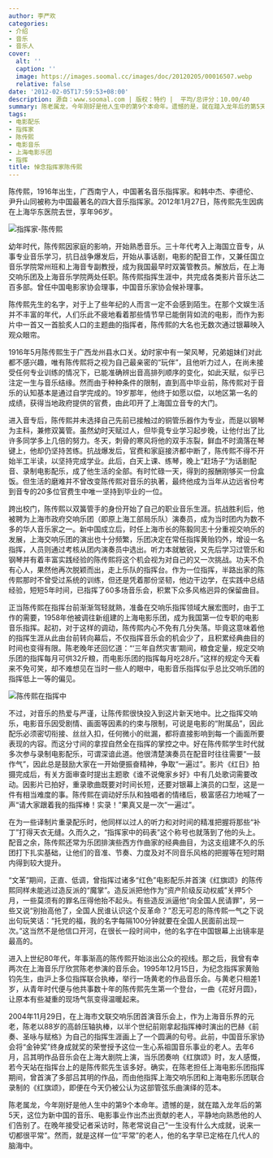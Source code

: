 ```yaml
---
author: 李严欢
categories:
- 介绍
- 音乐
- 音乐人
cover:
  alt: ''
  caption: ''
  image: https://images.soomal.cc/images/doc/20120205/00016507.webp
  relative: false
date: '2012-02-05T17:59:53+08:00'
description: 源自：www.soomal.com | 版权：特约 |  平均/总评分：10.00/40
summary: 陈老属龙，今年刚好是他人生中的第9个本命年。遗憾的是，就在踏入龙年后的第5天，这位为新中国的音乐、电影事业作出杰出贡献的老人，平静地向熟悉他的人们告别了。在晚年接受记者采访时，陈老常说自己“一生没有什么大成就，说来一切都很平常”。然而，就是这样一位“平常”的老人，他的名字早已定格在几代人的脑海中……
tags:
- 电影配乐
- 指挥家
- 陈传熙
- 电影音乐
- 上海电影乐团
- 指挥
title: 悼念指挥家陈传熙
---
```


陈传熙，1916年出生，广西南宁人，中国著名音乐指挥家。和韩中杰、李德伦、尹升山同被称为中国最著名的四大音乐指挥家。2012年1月27日，陈传熙先生因病在上海华东医院去世，享年96岁。

![指挥家-陈传熙](https://images.soomal.cc/images/doc/20120205/00016506.webp)





幼年时代，陈传熙因家庭的影响，开始熟悉音乐。三十年代考入上海国立音专，从事专业音乐学习，抗日战争爆发后，开始从事话剧，电影的配音工作，又兼任国立音乐学院常州班和上海音专副教授，成为我国最早时双簧管教员。解放后，在上海交响乐团及上海音乐学院两处任职。陈传熙指挥生涯中，共完成各类影片音乐达二百多部。曾任中国电影家协会理事，中国音乐家协会候补理事。



陈传熙先生的名字，对于上了些年纪的人而言一定不会感到陌生。在那个文娱生活并不丰富的年代，人们乐此不疲地看着那些情节早已能倒背如流的电影，而作为影片中一首又一首脍炙人口的主题曲的指挥者，陈传熙的大名也无数次通过银幕映入观众眼帘。

1916年5月陈传熙生于广西龙州县水口关。幼时家中有一架风琴，兄弟姐妹们对此都不感兴趣，唯有陈传熙将之视为自己最亲密的“玩伴”，且他听力过人，在尚未接受任何专业训练的情况下，已能准确辨出音高排列顺序的变化，如此天赋，似乎已注定一生与音乐结缘。然而由于种种条件的限制，直到高中毕业前，陈传熙对于音乐的认知基本是通过自学完成的。19岁那年，他终于如愿以偿，以地区第一名的成绩，获得当地政府提供的官费，由此叩开了上海国立音专的大门。

进入音专后，陈传熙并未选择自己先前已接触过的铜管乐器作为专业，而是以钢琴为主科，兼修双簧管。虽然幼时天赋过人，但毕竟专业学习起步晚，让他付出了比许多同学多上几倍的努力。冬天，刺骨的寒风将他的双手冻裂，鲜血不时滴落在琴键上，他却仍坚持苦练。抗战爆发后，官费和家庭接济都中断了，陈传熙不得不开始半工半读，以坚持完成学业。此后，白天上课、练琴，晚上“赶场子”为话剧配音、录制电影配乐，成了他生活的全部。有时忙碌一天，得到的报酬刚够买一份盒饭。但生活的磨难并不曾改变陈传熙对音乐的执著，最终他成为当年从边远省份考到音专的20多位官费生中唯一坚持到毕业的一位。

跨出校门，陈传熙以双簧管手的身份开始了自己的职业音乐生涯。抗战胜利后，他被聘为上海市政府交响乐团（即原上海工部局乐队）演奏员，成为当时团内为数不多的华人音乐家之一。新中国成立后，时任上海市长的陈毅同志十分重视交响乐的发展，上海交响乐团的演出也十分频繁，乐团决定在常任指挥黄贻钧外，增设一名指挥，人员则通过考核从团内演奏员中选出。听力本就敏锐，又先后学习过管乐和钢琴并有着丰富实践经验的陈传熙将这个机会视为对自己的又一次挑战。功夫不负有心人，果然他再次脱颖而出，走上乐队的指挥台。作为一位指挥，半路出家的陈传熙那时不曾受过系统的训练，但还是凭着那份坚韧，他边干边学，在实践中总结经验，短短5年时间，已指挥了60多场音乐会，积累下众多风格迥异的保留曲目。

正当陈传熙在指挥台前渐渐驾轻就熟，准备在交响乐指挥领域大展宏图时，由于工作的需要，1958年他被调往新组建的上海电影乐团，成为我国第一位专职的电影音乐指挥。起初，对于这样的调动，陈传熙内心不免有几分失落。毕竟这意味着他的指挥生涯从此由台前转向幕后，不仅指挥音乐会的机会少了，且积累经典曲目的时间也变得有限。陈老晚年还回忆道：“‘三年自然灾害’期间，粮食定量，规定交响乐团的指挥每月可供32斤粮，而电影乐团的指挥每月吃28斤。”这样的规定今天看来不免可笑，却不难想见在当时一些人的眼中，电影音乐指挥似乎总比交响乐团的指挥低上一等的偏见。

![陈传熙在指挥中](https://images.soomal.cc/images/doc/20120205/00016507.webp)





不过，对音乐的热爱与严谨，让陈传熙很快投入到这片新天地中。比之指挥交响乐，电影音乐因受剧情、画面等因素的约束与限制，可说是电影的“附属品”，因此配乐必须密切衔接、丝丝入扣，任何微小的纰漏，都将直接影响到每一个画面所要表现的内容。而这分寸间的拿捏自然全在指挥的掌控之中。好在陈传熙学生时代就多次参与录制电影配乐，可谓深谙此道。他很清楚演奏员在配音时往往需要“一鼓作气”，因此总是鼓励大家在一开始便振奋精神，争取“一遍过”。影片《红日》拍摄完成后，有关方面审查时提出主题歌《谁不说俺家乡好》中有几处歌词需要改动。因影片已拍好，重录歌曲既要对时间长短，还要对银幕上演员的口型，这是一件有相当难度的事。陈传熙在调动好乐队和独唱者的情绪后，极富感召力地喊了一声“请大家跟着我的指挥棒！实录！”果真又是一次“一遍过”。

在为一些译制片重录配乐时，他同样以过人的听力和对时间的精准把握将那些“补丁”打得天衣无缝。久而久之，“指挥家中的码表”这个称号也就落到了他的头上。配音之余，陈传熙还常为乐团排演些西方作曲家的经典曲目，为这支组建不久的乐团打下扎实基础，让他们的音准、节奏、力度及对不同音乐风格的把握等在短时期内得到较大提升。

“文革”期间，正直、低调，曾指挥过诸多“红色”电影配乐并首演《红旗颂》的陈传熙同样未能逃过造反派的“魔掌”。造反派把他作为“资产阶级反动权威”关押5个月，一些莫须有的罪名压得他抬不起头。有些造反派逼他“向全国人民请罪”，另一些又说“别抬高他了，全国人民谁认识这个反革命？”忍无可忍的陈传熙一气之下说出句玩笑话：“托党的福，我的名字每隔100分钟就要在全国人民面前出现一次。”这当然不是他信口开河，在很长一段时间中，他的名字在中国银幕上出镜率是最高的。

进入上世纪80年代，年事渐高的陈传熙开始淡出公众的视线。那之后，我曾有幸两次在上海音乐厅欣赏陈老参演的音乐会。1995年12月15日，为纪念指挥家黄贻钧先生，由沪上多位指挥联合执棒，举行一场黄老的作品音乐会。与黄老只相差1岁，从青年时代便与他共事数十年的陈传熙先生第一个登台，一曲《花好月圆》，让原本有些凝重的现场气氛变得温暖起来。

2004年11月29日，在上海市文联交响乐团首演音乐会上，作为上海音乐界的元老，陈老以88岁的高龄压轴执棒，以半个世纪前刚拿起指挥棒时演出的巴赫《前奏、圣咏与赋格》为自己的指挥生涯画上了一个圆满的句号。此前，中国音乐家协会将“金钟奖”终身成就奖的荣誉授予这位一生心系祖国音乐事业的老人。去年6月，吕其明作品音乐会在上海大剧院上演，当乐团奏响《红旗颂》时，友人感慨，若今天站在指挥台上的是陈传熙先生该多好。确实，在陈老担任上海电影乐团指挥期间，曾首演了多部吕其明的作品，而由他指挥上海交响乐团和上海电影乐团联合录制的《红旗颂》，即便在今天仍被公认为这部管弦乐曲演绎的范本。

陈老属龙，今年刚好是他人生中的第9个本命年。遗憾的是，就在踏入龙年后的第5天，这位为新中国的音乐、电影事业作出杰出贡献的老人，平静地向熟悉他的人们告别了。在晚年接受记者采访时，陈老常说自己“一生没有什么大成就，说来一切都很平常”。然而，就是这样一位“平常”的老人，他的名字早已定格在几代人的脑海中。